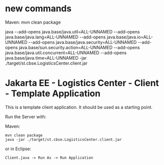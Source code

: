# new commands
Maven:
mvn clean package

java --add-opens java.base/java.util=ALL-UNNAMED --add-opens java.base/java.lang=ALL-UNNAMED --add-opens java.base/java.io=ALL-UNNAMED --add-opens java.base/java.security=ALL-UNNAMED --add-opens java.base/sun.security.action=ALL-UNNAMED --add-opens java.base/java.util.concurrent=ALL-UNNAMED --add-opens java.base/java.time=ALL-UNNAMED -jar ./target/st.cbse.LogisticsCenter.client.jar








# Jakarta EE - Logistics Center - Client - Template Application

This is a template client application. It should be used as a starting point.

Run the Server with:

Maven:
```
mvn clean package
java -jar ./target/st.cbse.LogisticsCenter.client.jar
```

or in Eclipse:
```
Client.java -> Run As -> Run Application
```
